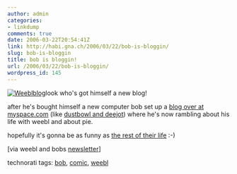 ```yaml
---
author: admin
categories:
- linkdump
comments: true
date: 2006-03-22T20:54:41Z
link: http://habi.gna.ch/2006/03/22/bob-is-bloggin/
slug: bob-is-bloggin
title: bob is bloggin!
url: /2006/03/22/bob-is-bloggin/
wordpress_id: 145
---
```


[![Weeblblog](http://habi.gna.ch/blog/images/weeblblog-tm.jpg)](http://habi.gna.ch/blog/images/weeblblog.jpg)look who's got himself a new blog!
  
after he's bought himself a new computer bob set up a [blog over at myspace.com](http://blog.myspace.com/bobblog) (like [dustbowl and deejot](http://myspace.com/filewile)) where he's now rambling about his life with weebl and about pie.
  
hopefully it's gonna be as funny as [the rest of their life](http://weebls-stuff.com/wab/) :-)



[via weebl and bobs [newsletter](http://groups.yahoo.com/group/wblandbob/)]





technorati tags: [bob](http://www.technorati.com/tag/bob), [comic](http://www.technorati.com/tag/comic), [weebl](http://www.technorati.com/tag/weebl)
